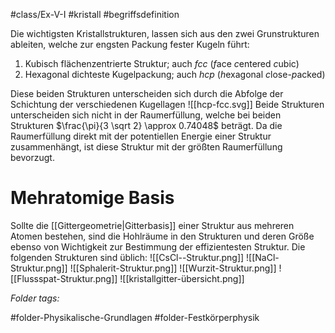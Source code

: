 #class/Ex-V-I #kristall #begriffsdefinition 

Die wichtigsten Kristallstrukturen, lassen sich aus den zwei Grunstrukturen ableiten, welche zur engsten Packung fester Kugeln führt:
1. Kubisch flächenzentrierte Struktur; auch *fcc* (*f*ace *c*entered *c*ubic)
2. Hexagonal dichteste Kugelpackung; auch *hcp* (*h*exagonal *c*lose-*p*acked)

Diese beiden Strukturen unterscheiden sich durch die Abfolge der Schichtung der verschiedenen Kugellagen 
![[hcp-fcc.svg]]
Beide Strukturen unterscheiden sich nicht in der Raumerfüllung, welche bei beiden Strukturen $\frac{\pi}{3 \sqrt 2} \approx 0.74048$ beträgt.
Da die Raumerfüllung direkt mit der potentiellen Energie einer Struktur zusammenhängt, ist diese Struktur mit der größten Raumerfüllung bevorzugt.

# Mehratomige Basis
Sollte die [[Gittergeometrie|Gitterbasis]] einer Struktur aus mehreren Atomen bestehen, sind die Hohlräume in den Strukturen und deren Größe ebenso von Wichtigkeit zur Bestimmung der effizientesten Struktur.
Die folgenden Strukturen sind üblich:
![[CsCl--Struktur.png]]
![[NaCl-Struktur.png]]
![[Sphalerit-Struktur.png]]
![[Wurzit-Struktur.png]]
![[Flussspat-Struktur.png]]
![[kristallgitter-übersicht.png]]




 *Folder tags:*

#folder-Physikalische-Grundlagen #folder-Festkörperphysik